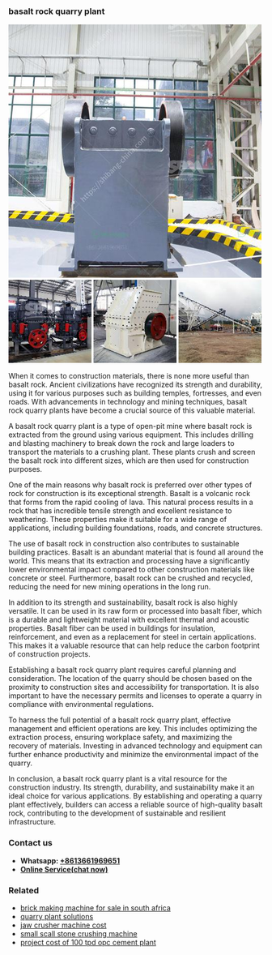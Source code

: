 <h3>basalt rock quarry plant</h3><img src='1708332496.jpg' alt=''><p>When it comes to construction materials, there is none more useful than basalt rock. Ancient civilizations have recognized its strength and durability, using it for various purposes such as building temples, fortresses, and even roads. With advancements in technology and mining techniques, basalt rock quarry plants have become a crucial source of this valuable material.</p><p>A basalt rock quarry plant is a type of open-pit mine where basalt rock is extracted from the ground using various equipment. This includes drilling and blasting machinery to break down the rock and large loaders to transport the materials to a crushing plant. These plants crush and screen the basalt rock into different sizes, which are then used for construction purposes.</p><p>One of the main reasons why basalt rock is preferred over other types of rock for construction is its exceptional strength. Basalt is a volcanic rock that forms from the rapid cooling of lava. This natural process results in a rock that has incredible tensile strength and excellent resistance to weathering. These properties make it suitable for a wide range of applications, including building foundations, roads, and concrete structures.</p><p>The use of basalt rock in construction also contributes to sustainable building practices. Basalt is an abundant material that is found all around the world. This means that its extraction and processing have a significantly lower environmental impact compared to other construction materials like concrete or steel. Furthermore, basalt rock can be crushed and recycled, reducing the need for new mining operations in the long run.</p><p>In addition to its strength and sustainability, basalt rock is also highly versatile. It can be used in its raw form or processed into basalt fiber, which is a durable and lightweight material with excellent thermal and acoustic properties. Basalt fiber can be used in buildings for insulation, reinforcement, and even as a replacement for steel in certain applications. This makes it a valuable resource that can help reduce the carbon footprint of construction projects.</p><p>Establishing a basalt rock quarry plant requires careful planning and consideration. The location of the quarry should be chosen based on the proximity to construction sites and accessibility for transportation. It is also important to have the necessary permits and licenses to operate a quarry in compliance with environmental regulations.</p><p>To harness the full potential of a basalt rock quarry plant, effective management and efficient operations are key. This includes optimizing the extraction process, ensuring workplace safety, and maximizing the recovery of materials. Investing in advanced technology and equipment can further enhance productivity and minimize the environmental impact of the quarry.</p><p>In conclusion, a basalt rock quarry plant is a vital resource for the construction industry. Its strength, durability, and sustainability make it an ideal choice for various applications. By establishing and operating a quarry plant effectively, builders can access a reliable source of high-quality basalt rock, contributing to the development of sustainable and resilient infrastructure.</p><h3>Contact us</h3><ul><li><strong>Whatsapp:&nbsp;<a href="https://wa.me/8613661969651">+8613661969651</a></strong></li><li><a href="https://swt.shibang-china.com/?git&amp;zhl&amp;basalt rock quarry plant"><strong>Online Service(chat now)</strong></a></li></ul><h3>Related</h3><ul><li><a href='brick making machine for sale in south africa.md'>brick making machine for sale in south africa</a></li><li><a href='quarry plant solutions.md'>quarry plant solutions</a></li><li><a href='jaw crusher machine cost.md'>jaw crusher machine cost</a></li><li><a href='small scall stone crushing machine.md'>small scall stone crushing machine</a></li><li><a href='project cost of 100 tpd opc cement plant.md'>project cost of 100 tpd opc cement plant</a></li></ul>